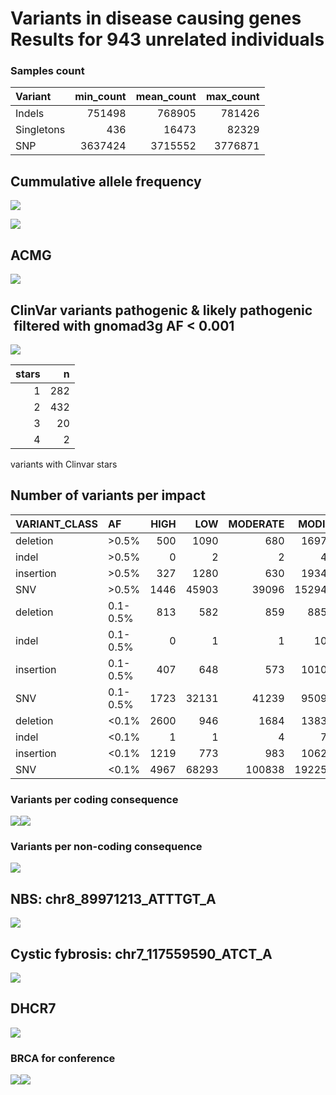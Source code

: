Variants in disease causing genes Results for 943 unrelated individuals
================

### Samples count

| Variant    | min\_count | mean\_count | max\_count |
|:-----------|-----------:|------------:|-----------:|
| Indels     |     751498 |      768905 |     781426 |
| Singletons |        436 |       16473 |      82329 |
| SNP        |    3637424 |     3715552 |    3776871 |

## Cummulative allele frequency

![](variants_af_files/figure-gfm/af_hist_pct-1.jpeg)<!-- -->

![](variants_af_files/figure-gfm/sv.af.hist-1.jpeg)<!-- -->

## ACMG

![](variants_af_files/figure-gfm/ACMG-1.jpeg)<!-- -->

## ClinVar variants pathogenic & likely pathogenic  filtered with gnomad3g AF &lt; 0.001

![](variants_af_files/figure-gfm/clinvar_001-1.jpeg)<!-- -->

| stars |   n |
|------:|----:|
|     1 | 282 |
|     2 | 432 |
|     3 |  20 |
|     4 |   2 |

variants with Clinvar stars

## Number of variants per impact

| VARIANT\_CLASS | AF       | HIGH |   LOW | MODERATE | MODIFIER |
|:---------------|:---------|-----:|------:|---------:|---------:|
| deletion       | &gt;0.5% |  500 |  1090 |      680 |  1697005 |
| indel          | &gt;0.5% |    0 |     2 |        2 |     4929 |
| insertion      | &gt;0.5% |  327 |  1280 |      630 |  1934758 |
| SNV            | &gt;0.5% | 1446 | 45903 |    39096 | 15294308 |
| deletion       | 0.1-0.5% |  813 |   582 |      859 |   885811 |
| indel          | 0.1-0.5% |    0 |     1 |        1 |    10935 |
| insertion      | 0.1-0.5% |  407 |   648 |      573 |  1010671 |
| SNV            | 0.1-0.5% | 1723 | 32131 |    41239 |  9509163 |
| deletion       | &lt;0.1% | 2600 |   946 |     1684 |  1383954 |
| indel          | &lt;0.1% |    1 |     1 |        4 |     7822 |
| insertion      | &lt;0.1% | 1219 |   773 |      983 |  1062161 |
| SNV            | &lt;0.1% | 4967 | 68293 |   100838 | 19225909 |

### Variants per coding consequence

![](variants_af_files/figure-gfm/conseqence_plot-1.jpeg)<!-- -->![](variants_af_files/figure-gfm/conseqence_plot-2.jpeg)<!-- -->

### Variants per non-coding consequence

![](variants_af_files/figure-gfm/non_coding_consequence-1.jpeg)<!-- -->

## NBS: chr8\_89971213\_ATTTGT\_A

![](variants_af_files/figure-gfm/NBS-1.jpeg)<!-- -->

## Cystic fybrosis: chr7\_117559590\_ATCT\_A

![](variants_af_files/figure-gfm/cf-1.jpeg)<!-- -->

## DHCR7

![](variants_af_files/figure-gfm/DHCR7-1.jpeg)<!-- -->

### BRCA for conference

![](variants_af_files/figure-gfm/brca-1.jpeg)<!-- -->![](variants_af_files/figure-gfm/brca-2.jpeg)<!-- -->
